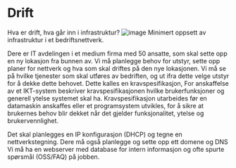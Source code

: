 # Drift
Hva er drift, hva går inn i infrastruktur? 
![image](https://github.com/user-attachments/assets/b4205ec7-63f7-4dc0-b9ca-214d20893f13)
Minimert oppsett av infrastruktur i et bedriftsnettverk.

Dere  er IT  avdelingen i et medium firma med 50 ansatte, som skal sette opp en ny lokasjon fra bunnen av. Vi må planlegge behov for utstyr, sette opp planer for nettverk og hva som skal driftes på den nye lokasjonen.
Vi må se på hvilke tjenester som skal utføres av bedriften, og ut ifra dette velge utstyr for å dekke dette behovet. Dette kalles en kravspesifikasjon, 
For anskaffelse av et IKT-system beskriver kravspesifikasjonen hvilke brukerfunksjoner og generell ytelse systemet skal ha. Kravspesifikasjon utarbeides før en datamaskin anskaffes eller et programsystem utvikles, for å sikre at brukernes behov blir dekket når det gjelder funksjonalitet, ytelse og brukervennlighet.

Det skal planlegges en IP konfigurasjon (DHCP) og tegne en nettverkstegning. Dere må også planlegge og sette opp ett domene og DNS
Vi må ha en webserver med database for intern informasjon og ofte spurte spørsmål (OSS/FAQ) på jobben.

